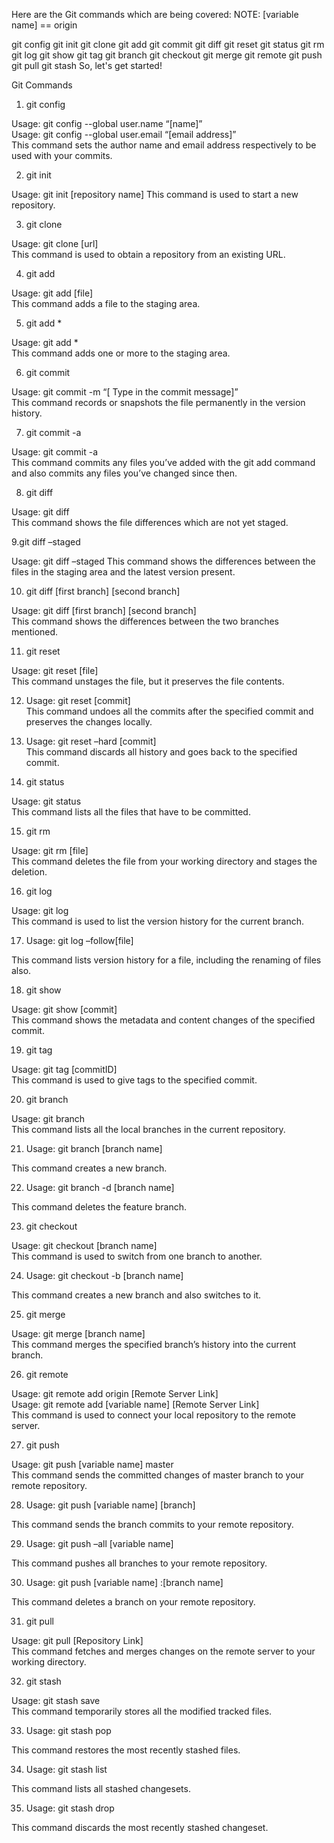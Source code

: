 Here are the Git commands which are being covered:
NOTE: 
[variable name] == origin

git config
git init
git clone
git add
git commit
git diff
git reset
git status
git rm
git log
git show
git tag
git branch
git checkout
git merge
git remote
git push
git pull
git stash
So, let's get started!

Git Commands

1. git config

Usage: git config --global user.name “[name]”  
Usage: git config --global user.email “[email address]”  
This command sets the author name and email address respectively to be used with your commits.

2. git init

Usage: git init [repository name]
This command is used to start a new repository.

3. git clone

Usage: git clone [url]  
This command is used to obtain a repository from an existing URL.

4. git add

Usage: git add [file]  
This command adds a file to the staging area.

5. git add *  

Usage: git add *  
This command adds one or more to the staging area.

6. git commit

Usage: git commit -m “[ Type in the commit message]”  
This command records or snapshots the file permanently in the version history.

7. git commit -a 

Usage: git commit -a  
This command commits any files you’ve added with the git add command and also commits any files you’ve changed since then.

8. git diff

Usage: git diff  
This command shows the file differences which are not yet staged.

9.git diff –staged 

Usage: git diff –staged 
This command shows the differences between the files in the staging area and the latest version present.

10. git diff [first branch] [second branch]  

Usage: git diff [first branch] [second branch]  
This command shows the differences between the two branches mentioned.

11. git reset

Usage: git reset [file]  
This command unstages the file, but it preserves the file contents.

12. Usage: git reset [commit]  
This command undoes all the commits after the specified commit and preserves the changes locally.

13. Usage: git reset –hard [commit]  
This command discards all history and goes back to the specified commit.

14. git status

Usage: git status  
This command lists all the files that have to be committed.

15. git rm

Usage: git rm [file]  
This command deletes the file from your working directory and stages the deletion.

16. git log

Usage: git log  
This command is used to list the version history for the current branch.

17. Usage: git log –follow[file]  

This command lists version history for a file, including the renaming of files also.

18. git show

Usage: git show [commit]  
This command shows the metadata and content changes of the specified commit.

19. git tag

Usage: git tag [commitID]  
This command is used to give tags to the specified commit.

20. git branch

Usage: git branch  
This command lists all the local branches in the current repository.

21. Usage: git branch [branch name]  

This command creates a new branch.

22. Usage: git branch -d [branch name]  

This command deletes the feature branch.

23. git checkout

Usage: git checkout [branch name]  
This command is used to switch from one branch to another.

24. Usage: git checkout -b [branch name]  

This command creates a new branch and also switches to it.

25. git merge

Usage: git merge [branch name]  
This command merges the specified branch’s history into the current branch.

26. git remote

Usage: git remote add origin [Remote Server Link]  
Usage: git remote add [variable name] [Remote Server Link]  
This command is used to connect your local repository to the remote server.

27. git push

Usage: git push [variable name] master  
This command sends the committed changes of master branch to your remote repository.

28. Usage: git push [variable name] [branch]  

This command sends the branch commits to your remote repository.

29. Usage: git push –all [variable name]  

This command pushes all branches to your remote repository.

30. Usage: git push [variable name] :[branch name]  

This command deletes a branch on your remote repository.

31. git pull

Usage: git pull [Repository Link]  
This command fetches and merges changes on the remote server to your working directory.

32. git stash

Usage: git stash save  
This command temporarily stores all the modified tracked files.

33. Usage: git stash pop  

This command restores the most recently stashed files.

34. Usage: git stash list  

This command lists all stashed changesets.

35. Usage: git stash drop  

This command discards the most recently stashed changeset.
